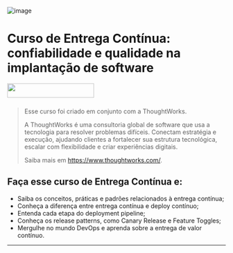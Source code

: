![image](https://github.com/AndreCoutinhom/devops_and_monitoring_study/assets/91290799/1b0f3bc5-677c-4f7d-a7b5-64fc8222cce2)

# Curso de Entrega Contínua: confiabilidade e qualidade na implantação de software

<div>
  <img height="33" width="200" src="https://cdn.cookielaw.org/logos/c359d92e-9901-467b-bf70-79e1b9674e04/472a6eac-209d-4081-98ce-a965f1b3507c/e6ad92a2-300a-45d7-992b-a2b8cab32387/thoughtworks_flamingo_wave.png">
</div>

###

> Esse curso foi criado em conjunto com a ThoughtWorks.
>
> A ThoughtWorks é uma consultoria global de software que usa a tecnologia para resolver problemas difíceis. Conectam estratégia e execução, ajudando clientes a fortalecer sua estrutura tecnológica, escalar com flexibilidade e criar experiências digitais.
>
> Saiba mais em https://www.thoughtworks.com/.

## Faça esse curso de Entrega Contínua e:

* Saiba os conceitos, práticas e padrões relacionados à entrega contínua;
* Conheça a diferença entre entrega contínua e deploy contínuo;
* Entenda cada etapa do deployment pipeline;
* Conheça os release patterns, como Canary Release e Feature Toggles;
* Mergulhe no mundo DevOps e aprenda sobre a entrega de valor contínuo.

---
